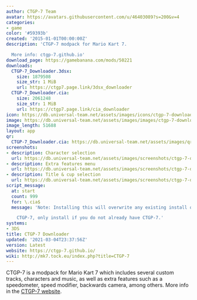 ```yaml
---
author: CTGP-7 Team
avatar: https://avatars.githubusercontent.com/u/46403089?s=200&v=4
categories:
- game
color: '#59393b'
created: '2015-01-01T00:00:00Z'
description: 'CTGP-7 modpack for Mario Kart 7.

  More info: ctgp-7.github.io'
download_page: https://gamebanana.com/mods/50221
downloads:
  CTGP-7_Downloader.3dsx:
    size: 1879508
    size_str: 1 MiB
    url: https://ctgp7.page.link/3dsx_downloader
  CTGP-7_Downloader.cia:
    size: 2061248
    size_str: 1 MiB
    url: https://ctgp7.page.link/cia_downloader
icon: https://db.universal-team.net/assets/images/icons/ctgp-7-downloader.png
image: https://db.universal-team.net/assets/images/images/ctgp-7-downloader.png
image_length: 51688
layout: app
qr:
  CTGP-7_Downloader.cia: https://db.universal-team.net/assets/images/qr/ctgp-7_downloader.cia.png
screenshots:
- description: Character selection
  url: https://db.universal-team.net/assets/images/screenshots/ctgp-7-downloader/character-selection.png
- description: Extra features menu
  url: https://db.universal-team.net/assets/images/screenshots/ctgp-7-downloader/extra-features-menu.png
- description: Title & cup selection
  url: https://db.universal-team.net/assets/images/screenshots/ctgp-7-downloader/title-&-cup-selection.png
script_message:
  at: start
  count: 999
  for: \.cia$
  message: 'Note: Installing this will overwrite any existing install of

    CTGP-7, only install if you do not already have CTGP-7.'
systems:
- 3DS
title: CTGP-7 Downloader
updated: '2021-03-04T23:37:56Z'
version: Latest
website: https://ctgp-7.github.io/
wiki: http://mk7.tock.eu/index.php?title=CTGP-7
---
```

CTGP-7 is a modpack for Mario Kart 7 which includes several custom tracks, characters and music, as well as extra features such as a speedometer, speed modifier, backwards camera, among others. More info in the [CTGP-7 website](https://ctgp-7.github.io/).